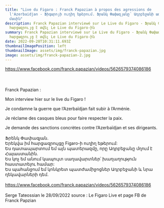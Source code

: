 ```yaml
---
title: "Live du Figaro : Franck Papazian à propos des agressions de
  l'Azerbaidjan - Ֆիգարոյի ուղիղ եթերում. Ֆրանկ Փափազյանը՝ Ադրբեջանի ագրեսիաների
  մասին"
description: Franck Papazian interviewé sur Le Live du Figaro - Ֆրանկ Փափազյանը
  հարցազրույց է տվել Le Live du Figaro-ին
summary: Franck Papazian interviewé sur Le Live du Figaro - Ֆրանկ Փափազյանը
  հարցազրույց է տվել Le Live du Figaro-ին
date: 2022-09-28T10:31:11.693Z
thumbnailImagePosition: left
thumbnailImage: assets/img/franck-papazian.jpg
image: assets/img/franck-papazian-2.jpg
---
```

<https://www.facebook.com/franck.papazian/videos/5626579374086186>\
\
\
\
Franck Papazian :

Mon interview hier sur le live du Figaro !

Je condamne la guerre que l’Azerbaïdjan fait subir à l’Arménie.

Je réclame des casques bleus pour faire respecter la paix.

Je demande des sanctions concrètes contre l’Azerbaïdjan et ses dirigeants.\
\
Ֆրենկ Փափազյան.\
Երեկվա իմ հարցազրույցը Figaro-ի ուղիղ եթերում:\
Ես դատապարտում եմ այն ​​պատերազմը, որը Ադրբեջանը մղում է Հայաստանին.\
Ես կոչ եմ անում կապույտ սաղավարտներ՝ խաղաղություն հաստատելու համար:\
Ես պահանջում եմ կոնկրետ պատժամիջոցներ Ադրբեջանի և նրա ղեկավարների դեմ.\
\
<https://www.facebook.com/franck.papazian/videos/5626579374086186>\
\
Serge Tateossian le 28/09/2022 source : Le Figaro Live et page FB de Franck Papzian